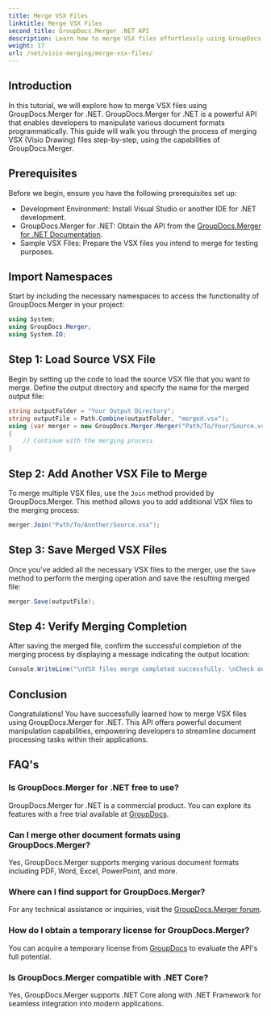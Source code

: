 ```yaml
---
title: Merge VSX Files
linktitle: Merge VSX Files
second_title: GroupDocs.Merger .NET API
description: Learn how to merge VSX files effortlessly using GroupDocs.Merger for .NET. This comprehensive guide simplifies document manipulation tasks.
weight: 17
url: /net/visio-merging/merge-vsx-files/
---
```

## Introduction
In this tutorial, we will explore how to merge VSX files using GroupDocs.Merger for .NET. GroupDocs.Merger for .NET is a powerful API that enables developers to manipulate various document formats programmatically. This guide will walk you through the process of merging VSX (Visio Drawing) files step-by-step, using the capabilities of GroupDocs.Merger.
## Prerequisites
Before we begin, ensure you have the following prerequisites set up:
- Development Environment: Install Visual Studio or another IDE for .NET development.
- GroupDocs.Merger for .NET: Obtain the API from the [GroupDocs.Merger for .NET Documentation](https://tutorials.groupdocs.com/merger/net/).
- Sample VSX Files: Prepare the VSX files you intend to merge for testing purposes.

## Import Namespaces
Start by including the necessary namespaces to access the functionality of GroupDocs.Merger in your project:
```csharp
using System; 
using GroupDocs.Merger;
using System.IO;
```
## Step 1: Load Source VSX File
Begin by setting up the code to load the source VSX file that you want to merge. Define the output directory and specify the name for the merged output file:
```csharp
string outputFolder = "Your Output Directory";
string outputFile = Path.Combine(outputFolder, "merged.vsx");
using (var merger = new GroupDocs.Merger.Merger("Path/To/Your/Source.vsx"))
{
    // Continue with the merging process
}
```
## Step 2: Add Another VSX File to Merge
To merge multiple VSX files, use the `Join` method provided by GroupDocs.Merger. This method allows you to add additional VSX files to the merging process:
```csharp
merger.Join("Path/To/Another/Source.vsx");
```
## Step 3: Save Merged VSX Files
Once you've added all the necessary VSX files to the merger, use the `Save` method to perform the merging operation and save the resulting merged file:
```csharp
merger.Save(outputFile);
```
## Step 4: Verify Merging Completion
After saving the merged file, confirm the successful completion of the merging process by displaying a message indicating the output location:
```csharp
Console.WriteLine("\nVSX files merge completed successfully. \nCheck output in {0}", outputFolder);
```

## Conclusion
Congratulations! You have successfully learned how to merge VSX files using GroupDocs.Merger for .NET. This API offers powerful document manipulation capabilities, empowering developers to streamline document processing tasks within their applications.

## FAQ's
### Is GroupDocs.Merger for .NET free to use?
GroupDocs.Merger for .NET is a commercial product. You can explore its features with a free trial available at [GroupDocs](https://releases.groupdocs.com/).
### Can I merge other document formats using GroupDocs.Merger?
Yes, GroupDocs.Merger supports merging various document formats including PDF, Word, Excel, PowerPoint, and more.
### Where can I find support for GroupDocs.Merger?
For any technical assistance or inquiries, visit the [GroupDocs.Merger forum](https://forum.groupdocs.com/c/merger/32).
### How do I obtain a temporary license for GroupDocs.Merger?
You can acquire a temporary license from [GroupDocs](https://purchase.groupdocs.com/temporary-license/) to evaluate the API's full potential.
### Is GroupDocs.Merger compatible with .NET Core?
Yes, GroupDocs.Merger supports .NET Core along with .NET Framework for seamless integration into modern applications.
